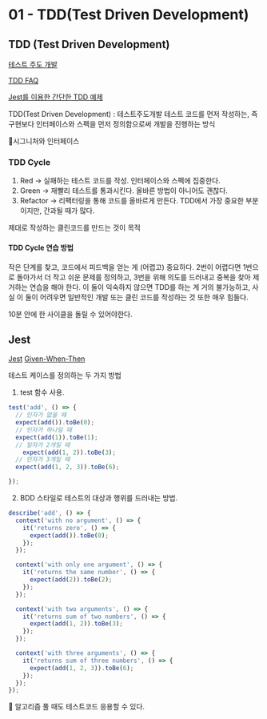 # 01 - TDD(Test Driven Development)

## TDD (Test Driven Development)

[테스트 주도 개발](https://github.com/ahastudio/til/blob/main/agile/test-driven-development.md)

[TDD FAQ](https://github.com/ahastudio/til/blob/main/blog/2016/12-03-tdd-faq.md)

[Jest를 이용한 간단한 TDD 예제](https://github.com/ahastudio/til/blob/main/jest/20201204-simple-tdd-example.md)

TDD(Test Driven Development) : 테스트주도개발
테스트 코드를 먼저 작성하는, 즉 구현보다 인터페이스와 스펙을 먼저 정의함으로써 개발을 진행하는 방식

🚩시그니처와 인터페이스

### TDD Cycle

1. Red → 실패하는 테스트 코드를 작성. 인터페이스와 스펙에 집중한다.
2. Green → 재빨리 테스트를 통과시킨다. 올바른 방법이 아니어도 괜찮다.
3. Refactor → 리팩터링을 통해 코드를 올바르게 만든다. TDD에서 가장 중요한 부분이지만, 간과될 때가 많다.

제대로 작성하는 클린코드를 만드는 것이 목적

#### TDD Cycle 연습 방법

작은 단계를 찾고, 코드에서 피드백을 얻는 게 (어렵고) 중요하다. 2번이 어렵다면 1번으로 돌아가서 더 작고 쉬운 문제를 정의하고, 3번을 위해 의도를 드러내고 중복을 찾아 제거하는 연습을 해야 한다. 이 둘이 익숙하지 않으면 TDD를 하는 게 거의 불가능하고, 사실 이 둘이 어려우면 일반적인 개발 또는 클린 코드를 작성하는 것 또한 매우 힘들다.

10분 안에 한 사이클을 돌릴 수 있어야한다.

## Jest

[Jest](https://jestjs.io/)
[Given-When-Then](https://github.com/ahastudio/til/blob/main/blog/2018/12-08-given-when-then.md)

테스트 케이스를 정의하는 두 가지 방법
1. test 함수 사용.

```js
test('add', () => {
  // 인자가 없을 때
  expect(add()).toBe(0);
  // 인자가 하나일 때
  expect(add(1)).toBe(1);
  // 일자가 2개일 때
	expect(add(1, 2)).toBe(3);
  // 인자가 3개일 때
  expect(add(1, 2, 3)).toBe(6);

});
```

2. BDD 스타일로 테스트의 대상과 행위를 드러내는 방법.

```js
describe('add', () => {
  context('with no argument', () => {
    it('returns zero', () => {
      expect(add()).toBe(0);
    });
  });

  context('with only one argument', () => {
    it('returns the same number', () => {
      expect(add(2)).toBe(2);
    });
  });

  context('with two arguments', () => {
    it('returns sum of two numbers', () => {
      expect(add(1, 2)).toBe(3);
    });
  });

  context('with three arguments', () => {
    it('returns sum of three numbers', () => {
      expect(add(1, 2, 3)).toBe(6);
    });
  });
});
```

🚩 알고리즘 풀 때도 테스트코드 응용할 수 있다.
